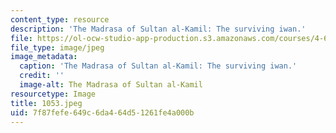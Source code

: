 ```yaml
---
content_type: resource
description: 'The Madrasa of Sultan al-Kamil: The surviving iwan.'
file: https://ol-ocw-studio-app-production.s3.amazonaws.com/courses/4-615-the-architecture-of-cairo-spring-2002/7f87fefe649c6da464d51261fe4a000b_1053.jpeg
file_type: image/jpeg
image_metadata:
  caption: 'The Madrasa of Sultan al-Kamil: The surviving iwan.'
  credit: ''
  image-alt: The Madrasa of Sultan al-Kamil
resourcetype: Image
title: 1053.jpeg
uid: 7f87fefe-649c-6da4-64d5-1261fe4a000b
---
```


